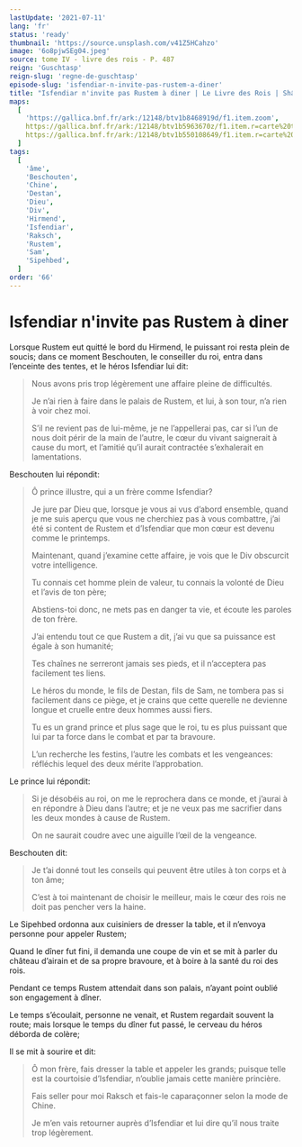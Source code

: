 ```yaml
---
lastUpdate: '2021-07-11'
lang: 'fr'
status: 'ready'
thumbnail: 'https://source.unsplash.com/v41Z5HCahzo'
image: '6o8pjwSEg04.jpeg'
source: tome IV - livre des rois - P. 487
reign: 'Guschtasp'
reign-slug: 'regne-de-guschtasp'
episode-slug: 'isfendiar-n-invite-pas-rustem-a-diner'
title: "Isfendiar n'invite pas Rustem à diner | Le Livre des Rois | Shâhnâmeh"
maps:
  [
    'https://gallica.bnf.fr/ark:/12148/btv1b8468919d/f1.item.zoom',
    https://gallica.bnf.fr/ark:/12148/btv1b5963670z/f1.item.r=carte%20touran.zoom,
    https://gallica.bnf.fr/ark:/12148/btv1b550108649/f1.item.r=carte%20touran.zoom,
  ]
tags:
  [
    'âme',
    'Beschouten',
    'Chine',
    'Destan',
    'Dieu',
    'Div',
    'Hirmend',
    'Isfendiar',
    'Raksch',
    'Rustem',
    'Sam',
    'Sipehbed',
  ]
order: '66'
---
```


<!-- LTeX: language=fr -->

# Isfendiar n'invite pas Rustem à diner

Lorsque Rustem eut quitté le bord du Hirmend, le puissant roi resta plein de soucis; dans ce moment Beschouten, le conseiller du roi, entra dans l’enceinte des tentes, et le héros Isfendiar lui dit:

> Nous avons pris trop légèrement une affaire pleine de difficultés.
>
> Je n’ai rien à faire dans le palais de Rustem, et lui, à son tour, n’a rien à voir chez moi.
>
> S’il ne revient pas de lui-même, je ne l’appellerai pas, car si l’un de nous doit périr de la main de l’autre, le cœur du vivant saignerait à cause du mort, et l’amitié qu’il aurait contractée s’exhalerait en lamentations.

Beschouten lui répondit:

> Ô prince illustre, qui a un frère comme Isfendiar?
>
> Je jure par Dieu que, lorsque je vous ai vus d’abord ensemble, quand je me suis aperçu que vous ne cherchiez pas à vous combattre, j’ai été si content de Rustem et d’Isfendiar que mon cœur est devenu comme le printemps.
>
> Maintenant, quand j’examine cette affaire, je vois que le Div obscurcit votre intelligence.
>
> Tu connais cet homme plein de valeur, tu connais la volonté de Dieu et l’avis de ton père;
>
> Abstiens-toi donc, ne mets pas en danger ta vie, et écoute les paroles de ton frère.
>
> J’ai entendu tout ce que Rustem a dit, j’ai vu que sa puissance est égale à son humanité;
>
> Tes chaînes ne serreront jamais ses pieds, et il n’acceptera pas facilement tes liens.
>
> Le héros du monde, le fils de Destan, fils de Sam, ne tombera pas si facilement dans ce piège, et je crains que cette querelle ne devienne longue et cruelle entre deux hommes aussi fiers.
>
> Tu es un grand prince et plus sage que le roi, tu es plus puissant que lui par ta force dans le combat et par ta bravoure.
>
> L’un recherche les festins, l’autre les combats et les vengeances: réfléchis lequel des deux mérite l’approbation.

Le prince lui répondit:

> Si je désobéis au roi, on me le reprochera dans ce monde, et j’aurai à en répondre à Dieu dans l’autre; et je ne veux pas me sacrifier dans les deux mondes à cause de Rustem.
>
> On ne saurait coudre avec une aiguille l’œil de la vengeance.

Beschouten dit:

> Je t’ai donné tout les conseils qui peuvent être utiles à ton corps et à ton âme;
>
> C’est à toi maintenant de choisir le meilleur, mais le cœur des rois ne doit pas pencher vers la haine.

Le Sipehbed ordonna aux cuisiniers de dresser la table, et il n’envoya personne pour appeler Rustem;

Quand le dîner fut fini, il demanda une coupe de vin et se mit à parler du château d’airain et de sa propre bravoure, et à boire à la santé du roi des rois.

Pendant ce temps Rustem attendait dans son palais, n’ayant point oublié son engagement à dîner.

Le temps s’écoulait, personne ne venait, et Rustem regardait souvent la route; mais lorsque le temps du dîner fut passé, le cerveau du héros déborda de colère;

Il se mit à sourire et dit:

> Ô mon frère, fais dresser la table et appeler les grands; puisque telle est la courtoisie d’Isfendiar, n’oublie jamais cette manière princière.
>
> Fais seller pour moi Raksch et fais-le caparaçonner selon la mode de Chine.
>
> Je m’en vais retourner auprès d’Isfendiar et lui dire qu’il nous traite trop légèrement.
